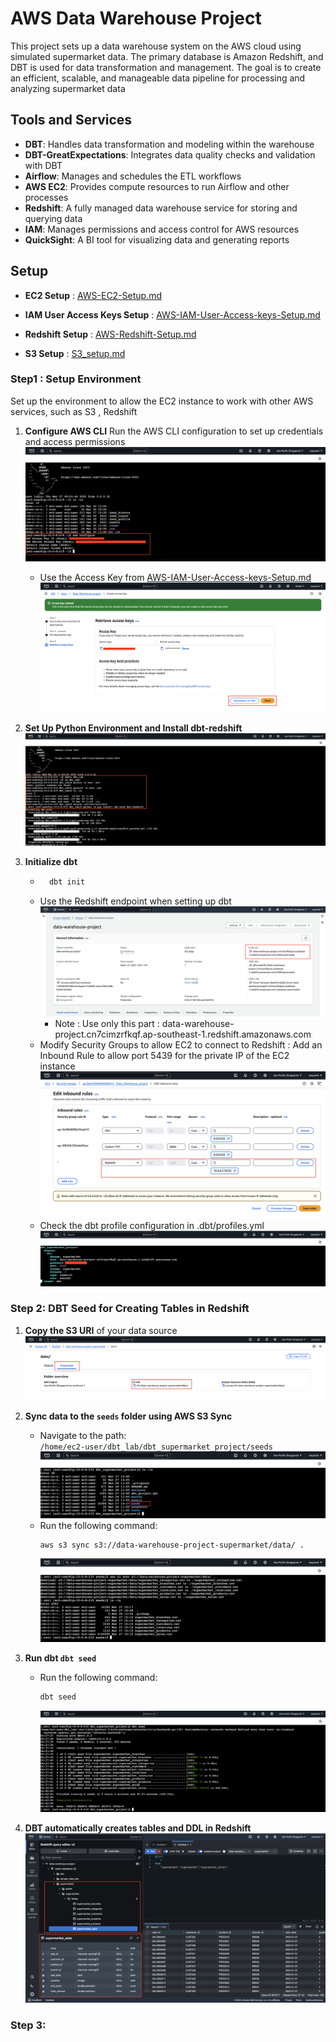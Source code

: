 # AWS Data Warehouse Project

This project sets up a data warehouse system on the AWS cloud using simulated supermarket data. The primary database is Amazon Redshift, and DBT is used for data transformation and management. The goal is to create an efficient, scalable, and manageable data pipeline for processing and analyzing supermarket data

## Tools and Services
- **DBT**: Handles data transformation and modeling within the warehouse
- **DBT-GreatExpectations**: Integrates data quality checks and validation with DBT
- **Airflow**: Manages and schedules the ETL workflows
- **AWS EC2**: Provides compute resources to run Airflow and other processes
- **Redshift**: A fully managed data warehouse service for storing and querying data
- **IAM**: Manages permissions and access control for AWS resources
- **QuickSight**: A BI tool for visualizing data and generating reports

## Setup

- **EC2 Setup** : [AWS-EC2-Setup.md](AWS-EC2-Setup/AWS-EC2-Setup.md)

- **IAM User Access Keys Setup** : [AWS-IAM-User-Access-keys-Setup.md](AWS-IAM-User-Access-keys-Setup/AWS-IAM-User-Access-keys-Setup.md)

- **Redshift Setup** : [AWS-Redshift-Setup.md](AWS-Redshift-Setup/AWS-Redshift-Setup.md)

- **S3 Setup** : [S3_setup.md](import_data_to_s3/S3_setup_images/S3_setup.md)

### Step1 : Setup Environment

Set up the environment to allow the EC2 instance to work with other AWS services, such as S3 , Redshift

1. **Configure AWS CLI**
Run the AWS CLI configuration to set up credentials and access permissions
   ![aws_configure](DBT/EC2_dbt_setup_images/1_aws_configure.png)
    - Use the Access Key from [AWS-IAM-User-Access-keys-Setup.md](AWS-IAM-User-Access-keys-Setup/AWS-IAM-User-Access-keys-Setup.md)
    ![9_Download_access_key)](AWS-IAM-User-Access-keys-Setup/IAM-User-Access-keys-images/9_Download_access_key.png)

2. **Set Up Python Environment and Install dbt-redshift**
    ![python_environment)](AWS-EC2-Setup/EC2-Setup-images/10_Setup_EC2_python_env.png)

3. **Initialize dbt**
    - ```bash 
        dbt init
    - Use the Redshift endpoint when setting up dbt
    ![redshift_endpoint](DBT/EC2_dbt_setup_images/2_redshift_endpoint.png)
        - Note : Use only this part : data-warehouse-project.cn7cimzrfkqf.ap-southeast-1.redshift.amazonaws.com
    - Modify Security Groups to allow EC2 to connect to Redshift : Add an Inbound Rule to allow port 5439 for the private IP of the EC2 instance
    ![edit_inbound_rules](DBT/EC2_dbt_setup_images/3_edit_inbound_rules.png)
    - Check the dbt profile configuration in .dbt/profiles.yml
    ![dbt_profile](DBT/EC2_dbt_setup_images/4_dbt_profile.png)

### Step 2: DBT Seed for Creating Tables in Redshift

1. **Copy the S3 URI** of your data source  
   ![S3_path](DBT/dbt_seed/1_S3_path.png)  

2. **Sync data to the `seeds` folder using AWS S3 Sync**  
   - Navigate to the path:  
     `/home/ec2-user/dbt_lab/dbt_supermarket_project/seeds`  
     ![seeds_path](DBT/dbt_seed/3_seeds_path.png)  
   - Run the following command:  
     ```bash
     aws s3 sync s3://data-warehouse-project-supermarket/data/ .
     ```
     ![S3_sync](DBT/dbt_seed/2_S3_sync.png)

3. **Run dbt `dbt seed`**
   - Run the following command:  
     ```bash
     dbt seed
     ```
     ![dbt_seed](DBT/dbt_seed/5_dbt_seed.png)


3. **DBT automatically creates tables and DDL in Redshift**  
   ![redshift_seeds_table](DBT/dbt_seed/4_redshift_seeds_table.png)

  
### Step 3: 







    



